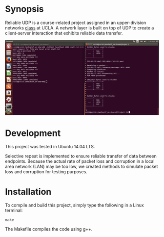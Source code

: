 # Synopsis

Reliable UDP is a course-related project assigned in an upper-division networks <a href="http://www.lasr.cs.ucla.edu/classes/118_winter16/" target="_blank" title="COM SCI 118">class</a> at UCLA. A network layer is built on top of UDP to create a client-server interaction that exhibits reliable data transfer.

![screenshot](hub/screenshot.png "Client requesting a small file from server")

# Development

This project was tested in Ubuntu 14.04 LTS. 

Selective repeat is implemented to ensure reliable transfer of data between endpoints. Because the actual rate of packet loss and corruption in a local area network (LAN) may be too low, we created methods to simulate packet loss and corruption for testing purposes. 

# Installation

To compile and build this project, simply type the following in a Linux terminal:

    make

The Makefile compiles the code using g++.
